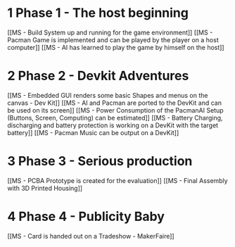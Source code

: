 # 1 Phase 1 - The host beginning
[[MS - Build System up and running for the game environment]]
[[MS - Pacman Game is implemented and can be played by the player on a host computer]]
[[MS - AI has learned to play the game by himself on the host]]

# 2 Phase 2 - Devkit Adventures
[[MS - Embedded GUI renders some basic Shapes and menus on the canvas - Dev Kit]]
[[MS - AI and Pacman are ported to the DevKit and can be used on its screen]]
[[MS - Power Consumption of the PacmanAI Setup (Buttons, Screen, Computing) can be estimated]]
[[MS - Battery Charging, discharging and battery protection is working on a DevKit with the target battery]]
[[MS - Pacman Music can be output on a DevKit]]

# 3 Phase 3 - Serious production
[[MS - PCBA Prototype is created for the evaluation]]
[[MS - Final Assembly with 3D Printed Housing]]

# 4 Phase 4 - Publicity Baby
[[MS - Card is handed out on a Tradeshow - MakerFaire]]

